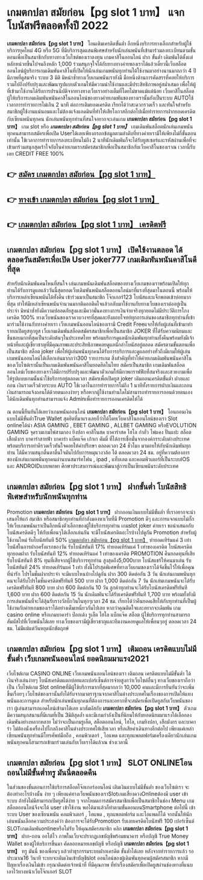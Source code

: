 # เกมตกปลา สมัยก่อน【pg slot 1 บาท】  แจกโบนัสฟรีตลอดทั้งปี 2022

**เกมตกปลา สมัยก่อน【pg slot 1 บาท】** โอนเติมเครดิตขั้นต่ำ  อีกหนึ่งบริการทางเลือกสำหรับผู้ใช้บริการยุคใหม่ 4G หรือ 5G ที่มีบริการสุดแสนพิเศษสำหรับนักเล่นพนันที่เข้ามาร่วมลงทะเบียนตามขั้นตอนเพื่อเป็นสมาชิกกับทางทางเว็บไซต์ของเราลงทุน เกมคาสิโนออนไลน์ ฝาก ขั้นต่ำ เดิมพันได้ตั้งแต่ หลักหน่วยขึ้นไปจนถึงหลัก 1,000 ร่วมสนุกจุใจได้กับทางทางค่ายของเราได้แล้วเดี๋ยวนี้เว็บสล็อตออนไลน์ผู้บริการเกมเดิมพันคาสิโนที่เปิดให้นักเล่นเกมพนันทุกท่านได้ใช้งานมาอย่างนานมากกว่า 4 ปี มีภาพที่ดูสมจริง ระบบ 3 มิติ
มิหนำซ้ำทางเว็บเกมพนันเรายังมี มือหนึ่งด้านการคัดสรรที่คอยให้บริการ  รวมไปถึงปรับปรุงและพัฒนารูปแบบตัวเกมให้มีความน่าใช้งานและมีประสิทธิภาพอยู่สม่ำเสมอ เพื่อให้ผู้ที่เข้ามาใช้งานได้รับการปรนนิบัติจากทางทางเว็บเราอย่างเต็มที่โดยไม่ขาดแม้แต่น้อย เว็บคาสิโนสล็อตผู้ให้บริการเกมเดิมพันพนันคาสิโนออนไลน์ของทางค่ายเกมพันของทางเรานั้นยังเป็นระบบ AUTOใช้เวลาการทำรายการไม่เกิน 2 นาที ต่อการเติมยอดเครดิต เรียกได้ว่าสะดวกรวดเร็ว และทันใจสำหรับสมาชิกผู้ใช้งานแน่นอนและไม่ต้องแจ้งแอดมินที่ทำให้เสียโอกาสอีกต่อไปเมื่อทำรายการฝากยอดเครดิตกับเซียนพนันทุกคน
นักเล่นพนันทุกท่านที่สนใจอยากจะเล่นเกม **เกมตกปลา สมัยก่อน【pg slot 1 บาท】** เกม slot  หรือ ***เกมตกปลา สมัยก่อน【pg slot 1 บาท】*** เกมเดิมพันสล็อตนักเล่นเกมพนันทุกคนสามารถสมัครเพื่อเปิด Userได้เลยเพียงกรอกข้อมูลตามลำดับที่ทางค่ายเรามีให้เพียงไม่กี่ขั้นตอนเท่านั้น ใช้เวลาการทำรายการลงทะเบียนไม่ถึง 2 นาทีนักเดิมพันก็จะได้รับยูสเซอร์และรหัสผ่านเพื่อที่จะเข้ามาร่วมสนุกสุดเร้าใจกับในค่ายเกมเราสมัครสมาชิกเพื่อเป็นสมาชิกกับเว็บคาสิโนของเราณ เวลานี้รับเลย CREDIT FREE 100%

## 👉 [สมัคร เกมตกปลา สมัยก่อน【pg slot 1 บาท】](https://archa888.com/)
## 👉 [ทางเข้า เกมตกปลา สมัยก่อน【pg slot 1 บาท】](https://archa888.com/)
## 👉 [เกมตกปลา สมัยก่อน【pg slot 1 บาท】 เครดิตฟรี](https://archa888.com/)

## เกมตกปลา สมัยก่อน【pg slot 1 บาท】 เปิดใช้งานตลอด ได้ตลอดวันสมัครเพื่อเปิด User joker777 เกมเดิมพันพนันคาสิโนดีที่สุด

สำหรับนักเดิมพันคนไหนที่สนใจ เล่นเกมพนันเดิมพันสล็อตของทางเว็บเกมของเราพร้อมเปิดให้ทุกท่านได้รับการดูแลแล้ววันนี้สุดยอดเว็บเดิมพันพนันสล็อตออนไลน์มาที่แรงที่สุดมาในตอนนี้ พร้อมให้บริการเหล่าเซียนพนันได้ทั้งคืน เข้าร่วมมาเป็นสมาชิก โจ๊กเกอร์123 โบนัสและแจ็กพอตเข้าบ่อยมากที่สุด ทำให้มีเหล่าเซียนพนันจำนวนมากติดอกติดใจแล้วกลับมาใช้งานกับทางเว็บของเราต่ออยู่เป็นประจำ มิหนำซ้ำยังมีความปลอดภัยสูงและมีความั่นคงทางการเงินจ่ายจริงทุกยอดไม่มีประวัติการโกงเครดิต 100% ทางเว็บพนันของเราควบวงจรที่สุดและยังตอบโจทย์ทุกการเล่นของสมาชิกทุกท่านที่เข้ามาร่วมใช้งานกับทางค่ายเรา
เว็บเกมพนันออนไลน์ของเรามี Credit Freeแจกให้กับผู้เล่นที่เข้ามาทำรายกเปิดยูสทุกยูส เว็บเกมเดิมพันสล็อตสมัครสมาชิกเพื่อเป็นสมาชิก JOKER ที่ได้รับความนิยมและชื่นชอบมากที่สุดเป็นระดับต้นๆในประเทศไทย พร้อมบริการดูแลนักเดิมพันทุกท่านทั้งคืนพร้อมยังมีเจ้าหน้าที่และผู้เชี่ยวชาญที่มีคุณภาพและประสิทธิภาพคอยดูแลนักล่าโบนัสอยู่ตลอด สมัครตามขั้นตอนเพื่อเป็นสมาชิก สล็อต joker เพื่อให้ผู้เล่นพนันทุกคนได้รับการบริการและดูแลอย่างทั่วถึงมีเกมให้ผู้เล่นเกมพนันออนไลน์ได้เลือกเล่นมากกว่า300 รายการเกม
สิ่งสำคัญที่ทำให้ค่ายเกมเดิมพันพนันคาสิโนของเว็บไซต์เรานั้นเป็นเกมเดิมพันพนันคาสิโนยอดฮิตในไทย สมัครเป็นสมาชิก  เกมเดิมพันสล็อตออนไลน์เว็บของทางเราได้มีการปรับปรุงและพัฒนาตัวเกมให้มีภาพกราฟฟิกที่สมจริงและสวยงามเพื่อให้รูปแบบเกมนั้นน่าใช้บริการอยู่ตลอดเวลา สมัครเพื่อเปิดยูส joker เติมถอนเครดิตขั้นต่ำ ฝากและถอน เงินรวดเร็วด้วยระบบ AUTO ใช้เวลาในการทำรายการไม่ถึง 1 นาทีทั้งรายการฝากเงินและถอนเงินสามารถแจ้งถอนได้ด้วยตนเองง่ายๆ หรือหากผู้ใช้งานท่านใดไม่สามารถทำรายการถอนด้วยตนเองได้นักเดิมพันทุกท่านสามารถแจ้ง Adminเพื่อทำรายการถอนเครดิตให้ได้

ณ ตอนนี้ยืนยันได้เลยว่าเกมพนันออนไลน์ **เกมตกปลา สมัยก่อน【pg slot 1 บาท】** โอนถอนเงินแบบไม่มีขั้นต่ำTrue Wallet สุดฮิตที่มาแรงเลยก็ว่าได้โดยเว็บคาสิโนออนไลน์ของเรา Slot onlineได้นำ  ASIA GAMING , EBET GAMING , ALLBET GAMING หรือEVOLUTION GAMING จุดรวมเกมไพ่สามกอง  ยิงปลา คาสิโนสด บาคาร่าสด ไฮโล กำถั่ว ไพ่แคง ปั่นแปะ สล็อต เสือมังกร บาคาร่าสายฟ้า บาคาร่า แบ็คแจ๊ค เก้าเก ดัมมี่ ที่ได้การเชื่อมั่นจากองค์กรระดับต่างประเทศ พร้อมบริการอย่าดีรวดเร็วทันใจคอยให้คำปรึกษา ตลอดเวลา 24 ชั่วโมง มามอบให้กับนักเดิมพันทุกท่าน ได้มีความสนุกตื่นตาตื่นใจมันไปกับการหมุนวงวล้อ ได้ ตลอดเวลา 24 ชม. อยู่ที่ความต้องการของนักเล่นเกมพนันทุกคนผ่านบนสมาร์ทโฟน , ipad , แท็บเลต และคอมพิวเตอร์ที่เป็นระบบIOS และ ANDROIDแบบพกพา ศึกษาประสบการณ์และพัฒนาสู่การเป็นเซียนพนันระดับประเทศ

## เกมตกปลา สมัยก่อน【pg slot 1 บาท】 ฝากขั้นต่ำ โบนัสสิทธิพิเศษสำหรับนักพนันทุกท่าน

 Promotion  **เกมตกปลา สมัยก่อน【pg slot 1 บาท】** ฝากถอนเงินแบบไม่มีขั้นต่ำ ที่เราอยากจะนำเสนอให้แก่  สมาชิก หรือสมาชิกทุกท่านที่กำลังมองหาเว็บที่มี  Promotion ดีๆ และการแจกแบบไม่กั๊ก ให้เว็บเกมพนันเราเป็นอีกหนึ่งตัวเลือกของผู้ใช้บริการทุกท่าน เกมslot joker ค่ายเรา ขอนำเสนอกับโบนัสเครดิตดีๆ ให้กับเพื่อนๆได้เลือกเล่นกัน จะมีโบนัสเครดิตอะไรบ้างไปดูกัน
 Promotion สำหรับผู้ใช้งานใหม่ รับโบนัสทันที 50% [เกมตกปลา สมัยก่อน【pg slot 1 บาท】](https://archa888.com/) ทำยอดเทิร์นแค่ 3 เท่า
โบนัสในการฝากครั้งแรกของวัน รับโบนัสทันที 17% ทำยอดเทิร์นแค่ 1 เท่าของเครดิต
โบนัสเครดิตทุกยอดฝาก รับโบนัสทันที 12% ทำยอดเทิร์นแค่ 1 เท่าของเครดิต
 PROMOTION คืนยอดทุนที่เสีย รับโบนัสทันที 8% ทุนที่เสียจากผู้ใช้บริการทุกท่าน สูงสุดถึง5,000บาท
โบนัสแชร์ให้คนมาเล่น รับโบนัสทันที 24% ทำยอดเทิร์นแค่ 1 เท่า
ทั้งนี้โปรสุดพิเศษที่ทางเว็บเกมของเราได้จัดขึ้นไว้ให้เพื่อคุณที่น่ารัก โปรโมชั่นฝากประจำ จะมีแบบไหนบ้างไปดูกัน
ฝาก 300 ติดต่อกัน 3 วัน นักเล่นเกมพนันทุกคนจะได้รับโปรโมชั่นเครดิตฟรีทันที 500 บาท
ฝาก 1,000 ติดต่อกัน 7 วัน นักเล่นเกมพนันจะได้รับเครดิตฟรีทันที 800 บาท
ฝาก 600 ติดต่อกัน 10 วัน ลูกค้าทุกท่านจะได้รับโบนัสเครดิตฟรีทันที 1,600 บาท
ฝาก 600 ติดต่อกัน 15 วัน นักเดิมพันจะได้รับเครดิตฟรีทันที 1,700 บาท
พร้อมทั้งยังมีการเล่นพนันที่จะได้ลุ้นรับรางวัลบิ๊กวินในทุกๆเวลา 24 ชม. เรียกได้ว่าคืนยอดเสียให้กับทุกท่านที่เป็นผู้ใช้งานกับค่ายเกมของเราได้อย่างเต็มเหนี่ยวกันไปเลย หากว่าคุณติดใจและอยากจะเดิมพัน เกม casino online หรือเกมบาคาร่า ป๊อกเด้ง รูเล็ต ไฮโล แบ็กแจ๊ค สล็อต ผู้ใช้บริการทุกท่านสามารถสัมผัสไปที่เว็บพนันได้เลย ทางเว็บของเรามีผู้เชี่ยวชาญและทีมงานคอยดูแลให้เพื่อนๆอยู่ ตลอดเวลา 24 ชม. ไม่มีแม้แต่วันหยุดนักขัตฤกษ์

## เกมตกปลา สมัยก่อน【pg slot 1 บาท】 เติมถอน เครดิตแบบไม่มีขั้นต่ำ  เว็บเกมพนันออนไลน์ ยอดนิยมมาแรง2021

เว็บไซต์เกม CASINO ONLINE เว็บเกมพนันออนไลน์ของเรา เติมถอน เครดิตแบบไม่มีขั้นต่ำ ได้เงินจริงเล่นง่ายๆ โบนัสเครดิตแตกบ่อยและเปอร์เซ็นต์การจ่ายสูงกว่าเว็บไซต์อื่นๆ ทางเว็บของเราถือว่าเป็น เว็บไซต์เกม Slot onlineที่มีผู้ใช้บริการมากที่สุดมากกว่า 10,000 คนและมีการยืนยันว่าจะเพิ่มขึ้นเรื่อยๆ เว็บไซต์ของเรานั้นยังได้รับจากมาตราฐานจากคาสิโนต่างประเทศในเรื่องของการเปิดให้แทงพนันและการดูแล สำหรับนักเล่นพนันทุกคนที่ต้องการและอยากที่จะสมัครเพื่อเปิดยูสกับเว็บพนันของเรา ผู้เล่นสามารถแอดไลน์เข้ามาได้เลย
	มาสัมผัสกับ **เกมตกปลา สมัยก่อน【pg slot 1 บาท】** ตัวเกมมีความสนุกสนานที่มีเกมที่เป็น 3มิติสุดล้ำ และมีเกมกำลังเป็นที่นิยมให้กับยอดนิยมมาแรงได้เลือกลงเดิมพันอย่างหลากหลาย  ไม่ว่าจะเป็นเกมรูเล็ต, สล็อตออนไลน์, ไฮโล, เกมยิงปลา, เสือมังกร และบาคาร่า ไม่ต้องนั่งเครื่องไปไกลถึงคาสิโนต่างประเทศให้เสียเวลา หรือเสียค่าเดินทางอีกต่อไป เพียงแค่เหล่าเซียนพนันทุกท่านมีโทรศัพท์มือถือ , คอมพิวเตอร์ , ไอแพด และทุกแพลตฟอร์มเครื่องเดียวนักเล่นเกมพนันทุกคนก็สามารถเข้ามาร่วมเล่นกับเว็บเราได้แล้วณ ช่วงเวลานี้

## เกมตกปลา สมัยก่อน【pg slot 1 บาท】 SLOT ONLINEโอนถอนไม่มีขั้นต่ำทรู มันนี่ตลอดคืน

ในส่วนของขั้นตอนการใช้บริการสล็อตโจ๊กเกอร์ออนไลน์ เติมเงินแบบไม่มีขั้นต่ำ ของเว็บไซต์เรา จะต้องทำอะไรบ้างนั้น ง่าย ๆ เพียงแค่ทางเว็บพนันของเราSlotเกมเสี่ยงดวงOnlineต้องมี user เข้าระบบ ถ้ายังไม่มีสามารถเปิดยูสได้ง่าย ๆ จากโหมดการสมัครสมาชิกเพื่อเป็นสมาชิกในช่อง Menu เกมสล็อตออนไลน์จึงจะได้ user เข้าใช้งาน พอได้มาแล้วก็ทำตามขั้นตอนบนSmartphone ต่อไปนี้
เข้าระบบ User  ของเซียนพนัน คอมพิวเตอร์ , ไอแพด , ทุกแพลตฟอร์ม และไอแพดก็ได้
จากนั้นให้นักเล่นพนันเลือกความประสงค์ว่า ต้องการจะได้รับPromotion รับเลยเครดิตโบนัสฟรี 100 เปอร์เซ็นต์  SLOTเกมเดิมพันonlineหรือไม่รับ
ให้คุณสมัครสมาชิก คลิก **เกมตกปลา สมัยก่อน【pg slot 1 บาท】** ฝาก-ถอน ออโต้ไว ภาพในเว็บจะปรากฏเลขบัญชีพร้อมธนาคาร หรือบัญชี True Money Wallet ของผู้ให้บริการขึ้นมา
คัดลอกหมายเลขบัญชี หรือบัญชี **เกมตกปลา สมัยก่อน【pg slot 1 บาท】** ทรู มันนี่ ของเพื่อนๆ แล้วทำธุรกรรมระบบฝากเครดิต ขั้นต่ำได้เลย
หลังจากทำรายการแล้ว รอประมาณ16 วินาที ระบบจะเติมเงินเข้าบัญชีslot ออนไลน์ของผู้เดิมพันทุกคนผู้สมัครสมาชิก
หากมีปัญหาเรื่องเงินไม่เข้า กรุณาติดต่อเจ้าหน้าที่ ที่มีคุณภาพ ที่ทำเรื่องสมัครเพื่อเปิดยูสผ่านช่องทางที่แนบเอาไว้ทางหน้าเว็บโจ๊กเกอร์ SLOT


